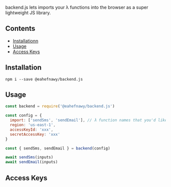 backend.js lets imports your λ functions into the browser as a super lightweight JS library.

## Contents

- [Installationn](#installation)
- [Usage](#usage)
- [Access Keys](#access-keys)

## Installation

```
npm i --save @eahefnawy/backend.js
```

## Usage

```js
const backend = require('@eahefnawy/backend.js')

const config = {
  import: ['sendSms', 'sendEmail'], // λ function names that you'd like to import
  region: 'us-east-1',
  accessKeyId: 'xxx',
  secretAccessKey: 'xxx'
}

const { sendSms, sendEmail } = backend(config)

await sendSms(inputs)
await sendEmail(inputs)

```

## Access Keys
